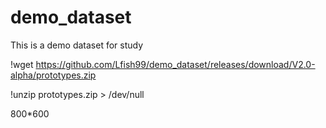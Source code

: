 # demo_dataset
This is a demo dataset for study

!wget https://github.com/Lfish99/demo_dataset/releases/download/V2.0-alpha/prototypes.zip

!unzip prototypes.zip > /dev/null

800*600
